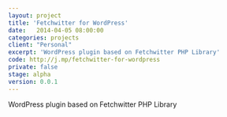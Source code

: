 ```yaml
---
layout: project
title: 'Fetchwitter for WordPress'
date:   2014-04-05 08:00:00
categories: projects
client: "Personal"
excerpt: 'WordPress plugin based on Fetchwitter PHP Library'
code: http://j.mp/fetchwitter-for-wordpress
private: false
stage: alpha
version: 0.0.1
---
```


WordPress plugin based on Fetchwitter PHP Library